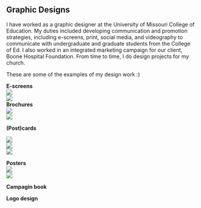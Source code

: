 ## Graphic Designs 

I have worked as a graphic designer at the University of Missouri College of Education. My duties included developing communication and promotion strategies, including e-screens, print, social media, and videography to communicate with undergraduate and graduate students from the College of Ed. I also worked in an integrated marketing campaign for our client, Boone Hospital Foundation. From time to time, I do design projects for my church.  

These are some of the examples of my design work :)

**E-screens** <br>
<img src="namyeon.github.io/1.png"> <br>
<img src="namyeon.github.io/2.png">
<br>
**Brochures**<br>
<img src="namyeon.github.io/7.png"> <br>
<img src="namyeon.github.io/6.png">
<br>

**(Post)cards**  <br> 

<img src="namyeon.github.io/3.png"> <br>
<img src="namyeon.github.io/4.png"> <br>
<img src="namyeon.github.io/4.5.png"> <br>

**Posters** <br> 
<img src="namyeon.github.io/5.png"> <br>
<img src="namyeon.github.io/8.png"> <br>

**Campagin book** 

**Logo design**
